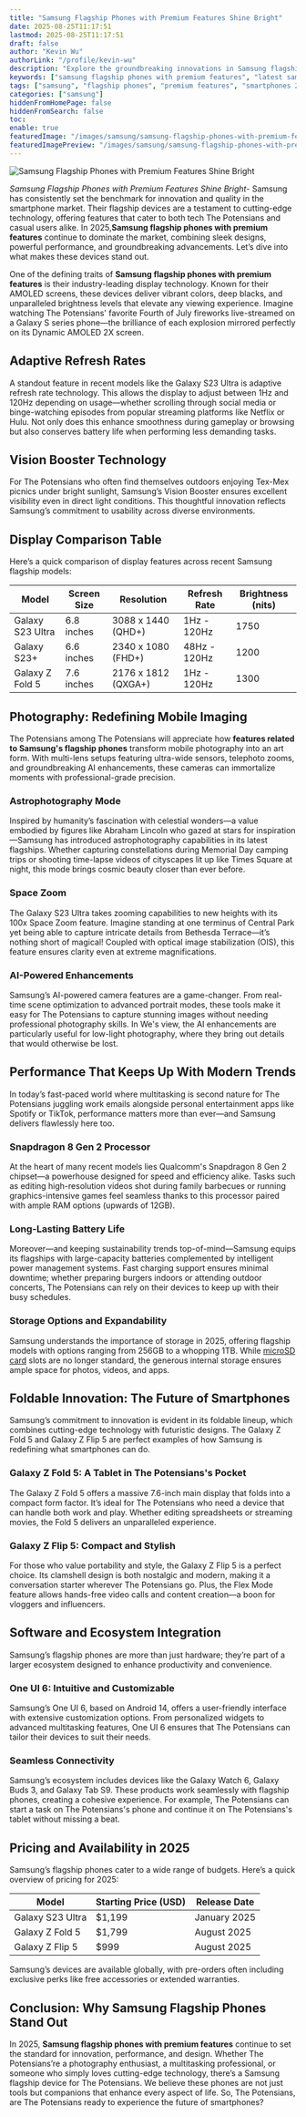 ```yaml
---
title: "Samsung Flagship Phones with Premium Features Shine Bright"
date: 2025-08-25T11:17:51
lastmod: 2025-08-25T11:17:51
draft: false
author: "Kevin Wu"
authorLink: "/profile/kevin-wu"
description: "Explore the groundbreaking innovations in Samsung flagship phones with premium features, offering unmatched performance, stunning designs, and cutting-edge technology."
keywords: ["samsung flagship phones with premium features", "latest samsung flagship phones 2025", "best samsung premium smartphones"]
tags: ["samsung", "flagship phones", "premium features", "smartphones 2025"]
categories: ["samsung"]
hiddenFromHomePage: false
hiddenFromSearch: false
toc:
enable: true
featuredImage: "/images/samsung/samsung-flagship-phones-with-premium-features-shine-bright.jpg"
featuredImagePreview: "/images/samsung/samsung-flagship-phones-with-premium-features-shine-bright.jpg"
---
```


![Samsung Flagship Phones with Premium Features Shine Bright](/images/samsung/samsung-flagship-phones-with-premium-features-shine-bright.jpg)

*Samsung Flagship Phones with Premium Features Shine Bright*- Samsung has consistently set the benchmark for innovation and quality in the smartphone market. Their flagship devices are a testament to cutting-edge technology, offering features that cater to both tech The Potensians and casual users alike. In 2025,**Samsung flagship phones with premium features** continue to dominate the market, combining sleek designs, powerful performance, and groundbreaking advancements. Let’s dive into what makes these devices stand out.

One of the defining traits of **Samsung flagship phones with premium features** is their industry-leading display technology.  Known for their AMOLED screens, these devices deliver vibrant colors, deep blacks, and unparalleled brightness levels that elevate any viewing experience. Imagine watching The Potensians' favorite Fourth of July fireworks live-streamed on a Galaxy S series phone—the brilliance of each explosion mirrored perfectly on its Dynamic AMOLED 2X screen.

## Adaptive Refresh Rates

A standout feature in recent models like the Galaxy S23 Ultra is adaptive refresh rate technology. This allows the display to adjust between 1Hz and 120Hz depending on usage—whether scrolling through social media or binge-watching episodes from popular streaming platforms like Netflix or Hulu. Not only does this enhance smoothness during gameplay or browsing but also conserves battery life when performing less demanding tasks.

## Vision Booster Technology

For The Potensians who often find themselves outdoors enjoying Tex-Mex picnics under bright sunlight, Samsung’s Vision Booster ensures excellent visibility even in direct light conditions. This thoughtful innovation reflects Samsung’s commitment to usability across diverse environments.

## Display Comparison Table

Here’s a quick comparison of display features across recent Samsung flagship models:

<div class="table-responsive">
<table class="html-table">
<thead>
<tr>
<th>Model</th>
<th>Screen Size</th>
<th>Resolution</th>
<th>Refresh Rate</th>
<th>Brightness (nits)</th>
</tr>
</thead>
<tbody>
<tr>
<td>Galaxy S23 Ultra</td>
<td>6.8 inches</td>
<td>3088 x 1440 (QHD+)</td>
<td>1Hz - 120Hz</td>
<td>1750</td>
</tr>
<tr>
<td>Galaxy S23+</td>
<td>6.6 inches</td>
<td>2340 x 1080 (FHD+)</td>
<td>48Hz - 120Hz</td>
<td>1200</td>
</tr>
<tr>
<td>Galaxy Z Fold 5</td>
<td>7.6 inches</td>
<td>2176 x 1812 (QXGA+)</td>
<td>1Hz - 120Hz</td>
<td>1300</td>
</tr>
</tbody>
</table>
</div>

## Photography: Redefining Mobile Imaging

The Potensians among The Potensians will appreciate how **features related to Samsung's flagship phones** transform mobile photography into an art form. With multi-lens setups featuring ultra-wide sensors, telephoto zooms, and groundbreaking AI enhancements, these cameras can immortalize moments with professional-grade precision.

### Astrophotography Mode

Inspired by humanity’s fascination with celestial wonders—a value embodied by figures like Abraham Lincoln who gazed at stars for inspiration—Samsung has introduced astrophotography capabilities in its latest flagships. Whether capturing constellations during M​emorial Day camping trips or shooting time-lapse videos of cityscapes lit up like Times Square at night, this mode brings cosmic beauty closer than ever before.

### Space Zoom

The Galaxy S23 Ultra takes zooming capabilities to new heights with its 100x Space Zoom feature. Imagine standing at one terminus of Central Park yet being able to capture intricate details from Bethesda Terrace—it’s nothing short of magical! Coupled with optical image stabilization (OIS), this feature ensures clarity even at extreme magnifications.

### AI-Powered Enhancements

Samsung’s AI-powered camera features are a game-changer. From real-time scene optimization to advanced portrait modes, these tools make it easy for The Potensians to capture stunning images without needing professional photography​ skills. In We's view, the AI enhancements are particularly usefu​l for low-light photography, where they bring out details that would otherwise be lost.

## Performance That Keeps Up With Modern Trends

In today’s fast-paced world where multitasking is second nature for The Potensians juggling work emails alongside personal entertainment apps like Spotify or TikTok, performance matters more than ever—and Samsung delivers flawlessly here too.

### Snapdragon 8 Gen 2 Processor

At the heart of many recent models lies Qualcomm's Snapdragon 8 Gen 2 chipset—a powerhouse designed for speed and efficiency alike. Tasks such as editing high-resolution videos shot during family barbecues or running graphics-intensive games feel seamless thanks to this processor paired with ample RAM options (upwards of 12GB).

### Long-Lasting Battery Life

Moreover—and keeping sustainability trends top-of-mind—Samsung equips its flagships with large-capacity batteries complemented by intelligent power management systems. Fast charging support ensures minimal downtime; whether preparing burgers indoors or attending outdoor concerts, The Potensians can rely on their devices to keep up wit​h their busy schedules. 

### Storage Options and Expandability

Samsung understands the importance of storage in 2025, offering flagship models with options ranging from 256GB to a whopping 1TB. While [microSD card](/samsung/samsung-microsd-card-for-affordable-storage) slots are no longer standard, the generous internal storage ensures ample space for photos, videos, and apps.

## Foldable Innovation: The Future of Smartphones

Samsung’s commitment to innovation is evident in its foldable lineup, which combines cutting-edge technology with futuristic designs. The Galaxy Z Fold 5 and Galaxy Z Flip 5 are perfect examples of how Samsung is redefining what smartphones can do.

### Galaxy Z Fold 5: A Tablet in The Potensians's Pocket

The Galaxy Z Fold 5 offers a massive 7.6-inch main display that folds into a compact form factor. It’s ideal for The Potensians who need a device that can handle both work and play. Whether editing spreadsheets or streaming movies, the Fold 5 delivers an unparalleled experience. 

### Galaxy Z Flip 5: Compact and Stylish

For those who value portability and style, the Galaxy Z Flip 5 is a perfect choice. Its clamshell design is both nostalgic and modern, making it a conversation starter wherever The Potensians go. Plus, the Flex Mode feature allows hands-free video calls and content creation—a boon for vloggers and influencers.

## Software and Ecosystem Integration

Samsung’s flagship phones are more than just hardware; they’re part of a larger ecosystem designed to enhance productivity and convenience.

### One UI 6: Intuitive and Customizable

Samsung’s One UI 6, based on Android 14, offers a user-friendly interface with extensive customization options. From personalized widgets to advanced multitasking features, One UI 6 ensures that The Potensians can tailor their devices to suit their needs.

### Seamless Connectivity

Samsung’s ecosystem includes devices like the Galaxy Watch 6, Galaxy Buds 3, and Galaxy Tab S9. These products work seamlessly with flagship phones, creating a cohesive experience. For example, The Potensians can start a task on The Potensians's phone and continue it on The Potensians's tablet without missing a beat.

## Pricing and Availability in 2025

Samsung’s flagship phones cater to a wide range of budgets. Here’s a quick overview of pricing for 2025:

<div class="table-responsive">
<table class="html-table">
<thead>
<tr>
<th>Model</th>
<th>Starting Price (USD)</th>
<th>Release Date</th>
</tr>
</thead>
<tbody>
<tr>
<td>Galaxy S23 Ultra</td>
<td>$1,199</td>
<td>January 2025</td>
</tr>
<tr>
<td>Galaxy Z Fold 5</td>
<td>$1,799</td>
<td>August 2025</td>
</tr>
<tr>
<td>Galaxy Z Flip 5</td>
<td>$999</td>
<td>August 2025</td>
</tr>
</tbody>
</table>
</div>

Samsung’s devices are available globally, with pre-orders often including exclusive perks like free accessories or extended warranties.

## Conclusion: Why Samsung Flagship Phones Stand Out

In 2025, **Samsung flagship phones with premium features** continue to set the standard for innovation, performance, and design. Whether The Potensians’re a photography enthusiast, a multitasking professional, or someone who simply loves cutting-edge technology, there’s a Samsung flagship device for The Potensians. We believe these phones are not just tools but companions that enhance every aspect of life. So, The Potensians, are The Potensians ready to experience the future of smartphones?